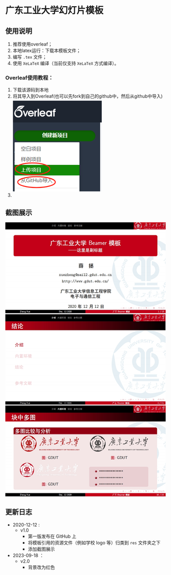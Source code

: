# 广东工业大学幻灯片模板
## 使用说明
1. 推荐使用overleaf；
2. 本地latex运行：下载本模板文件；
3. 编写 ```.tex``` 文件；
4. 使用 ```XeLaTeX``` 编译（当前仅支持 ```XeLaTeX``` 方式编译）。

### Overleaf使用教程：
1. 下载该源码到本地
2. 将其导入到Overleaf(也可以先fork到自己的github中，然后从github中导入)
![Alt text](image.png)
3. 

## 截图展示
![](figures/page_01.jpg)
![](figures/page_03.jpg)
![](figures/page_10.jpg)


## 更新日志
* 2020-12-12 :
  * v1.0 
    * 第一版发布在 GitHub 上
    * 将模板引用的资源文件（例如学校 logo 等）归类到 ```res``` 文件夹之下
    * 添加截图展示
* 2023-09-18 ：
  * v2.0
    * 背景改为红色  